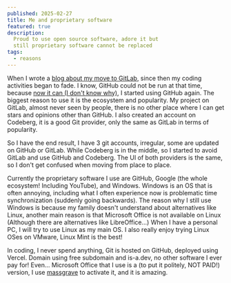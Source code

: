 ```yaml
---
published: 2025-02-27
title: Me and proprietary software
featured: true
description:
  Proud to use open source software, adore it but 
  still proprietary software cannot be replaced
tags:
  - reasons
---
```



When I wrote a [blog about my move to GitLab](https://dev.to/w3teal/i-moved-to-gitlab-idl), since then my coding activities began to fade. I know, GitHub could not be run at that time, because [now it can (I don't know why)](https://bsky.app/profile/l.birulangit.web.id/post/3lfrj7cgmic2e), I started using GitHub again. The biggest reason to use it is the ecosystem and popularity. My project on GitLab, almost never seen by people, there is no other place where I can get stars and opinions other than GitHub. I also created an account on Codeberg, it is a good Git provider, only the same as GitLab in terms of popularity.

So I have the end result, I have 3 git accounts, irregular, some are updated on GitHub or GitLab. While Codeberg is in the middle, so I started to avoid GitLab and use GitHub and Codeberg. The UI of both providers is the same, so I don't get confused when moving from place to place.

Currently the proprietary software I use are GitHub, Google (the whole ecosystem! Including YouTube), and Windows. Windows is an OS that is often annoying, including what I often experience now is problematic time synchronization (suddenly going backwards). The reason why I still use Windows is because my family doesn't understand about alternatives like Linux, another main reason is that Microsoft Office is not available on Linux (Although there are alternatives like LibreOffice...) When I have a personal PC, I will try to use Linux as my main OS. I also really enjoy trying Linux OSes on VMware, Linux Mint is the best!

In coding, I never spend anything, Git is hosted on GitHub, deployed using Vercel. Domain using free subdomain and is-a.dev, no other software I ever pay for! Even... Microsoft Office that I use is a (to put it politely, NOT PAID!) version, I use [massgrave](https://massgrave.dev/) to activate it, and it is amazing.
